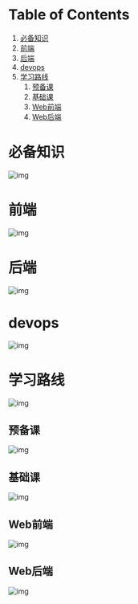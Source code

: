 
# Table of Contents

1.  [必备知识](#orgd2b4075)
2.  [前端](#org06e7d26)
3.  [后端](#org9835319)
4.  [devops](#org2ef27fe)
5.  [学习路线](#org5fde25b)
    1.  [预备课](#orgb9ae6e6)
    2.  [基础课](#org89de08f)
    3.  [Web前端](#orgfe703c1)
    4.  [Web后端](#orgeb4321b)


<a id="orgd2b4075"></a>

# 必备知识

![img](./img/before.png)


<a id="org06e7d26"></a>

# 前端

![img](./img/frontend.png)


<a id="org9835319"></a>

# 后端

![img](./img/backend.png)


<a id="org2ef27fe"></a>

# devops

![img](./img/devops.png)


<a id="org5fde25b"></a>

# 学习路线

![img](./img/route.svg)


<a id="orgb9ae6e6"></a>

## 预备课

![img](./img/pre.svg)


<a id="org89de08f"></a>

## 基础课

![img](./img/element.svg)


<a id="orgfe703c1"></a>

## Web前端

![img](./img/fe.svg)


<a id="orgeb4321b"></a>

## Web后端

![img](./img/be.svg)

